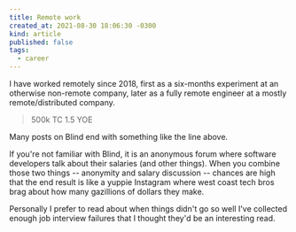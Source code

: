 ```yaml
---
title: Remote work
created_at: 2021-08-30 18:06:30 -0300
kind: article
published: false
tags:
  - career
---
```


I have worked remotely since 2018, first as a six-months experiment at an otherwise non-remote company, later as a fully remote engineer at a mostly remote/distributed company.

>500k TC 1.5 YOE

Many posts on Blind end with something like the line above.

If you're not familiar with Blind, it is an anonymous forum where software developers talk about their salaries (and other things). When you combine those two things -- anonymity and salary discussion -- chances are high that the end result is like a yuppie Instagram where west coast tech bros brag about how many gazillions of dollars they make.

Personally I prefer to read about when things didn't go so well I've collected enough job interview failures that I thought they'd be an interesting read.
